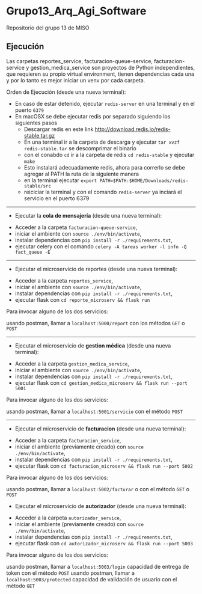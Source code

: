 # Grupo13_Arq_Agi_Software
Repositorio del grupo 13 de MISO

## Ejecución

Las carpetas reportes_service, facturacion-queue-service, facturacion-service y gestion_medica_service son proyectos de Python independientes, que requieren su propio virtual environment, tienen dependencias cada una y por lo tanto es mejor iniciar un venv por cada carpeta.

Orden de Ejecución (desde una nueva terminal):

- En caso de estar detenido, ejecutar `redis-server` en una terminal y en el puerto `6379`
- En macOSX se debe ejecutar redis por separado siguiendo los siguientes pasos
  - Descargar redis en este link http://download.redis.io/redis-stable.tar.gz
  - En una terminal ir a la carpeta de descarga y ejecutar `tar xvzf redis-stable.tar` se descomprimar el binario
  - con el conabdo `cd` ir a la carpeta de redis `cd redis-stable` y ejecutar `make`
  - Esto instalará adecuadamente redis, ahora para correrlo se debe agregar al PATH la ruta de la siguiente manera
   - en la terminal ejecutar `export PATH=$PATH:$HOME/Downloads/redis-stable/src`
   - reiciciar la terminal y con el comando `redis-server` ya inciará el servicio en el puerto 6379

----

- Ejecutar la **cola de mensajería** (desde una nueva terminal):

* Acceder a la carpeta `facturacion-queue-service`,
* iniciar el ambiente con `source ./env/bin/activate`,
* instalar dependencias con `pip install -r ./requirements.txt`,
* ejecutar celery con el comando `celery -A tareas worker -l info -Q fact_queue -E`


----

- Ejecutar el microservicio de reportes (desde una nueva terminal):

* Acceder a la carpeta `reportes_service`,
* iniciar el ambiente con `source ./env/bin/activate`,
* instalar dependencias con `pip install -r ./requirements.txt`,
* ejecutar flask con `cd reporte_microserv && flask run`

Para invocar alguno de los dos servicios:

usando postman, llamar a `localhost:5000/report` con los métodos `GET` o `POST`

----

- Ejecutar el microservicio de **gestion médica** (desde una nueva terminal):

* Acceder a la carpeta `gestion_medica_service`,
* iniciar el ambiente con `source ./env/bin/activate`,
* instalar dependencias con `pip install -r ./requirements.txt`,
* ejecutar flask con `cd gestion_medica_microserv && flask run --port 5001`

Para invocar alguno de los dos servicios:

usando postman, llamar a `localhost:5001/servicio` con el método `POST`

----

- Ejecutar el microservicio de **facturacion** (desde una nueva terminal):

* Acceder a la carpeta `facturacion_service`,
* iniciar el ambiente (previamente creado) con `source ./env/bin/activate`,
* instalar dependencias con `pip install -r ./requirements.txt`,
* ejecutar flask con `cd facturacion_microserv && flask run --port 5002`

Para invocar alguno de los dos servicios:

usando postman, llamar a `localhost:5002/facturar` o con el método `GET` o `POST`

- Ejecutar el microservicio de **autorizador** (desde una nueva terminal):

* Acceder a la carpeta `autorizador_service`,
* iniciar el ambiente (previamente creado) con `source ./env/bin/activate`,
* instalar dependencias con `pip install -r ./requirements.txt`,
* ejecutar flask con `cd autorizador_microserv && flask run --port 5003`

Para invocar alguno de los dos servicios:

usando postman, llamar a `localhost:5003/login` capacidad de entrega de token con el método `POST`
usando postman, llamar a `localhost:5003/protected` capacidad de validación de usuario con el método `GET` 
